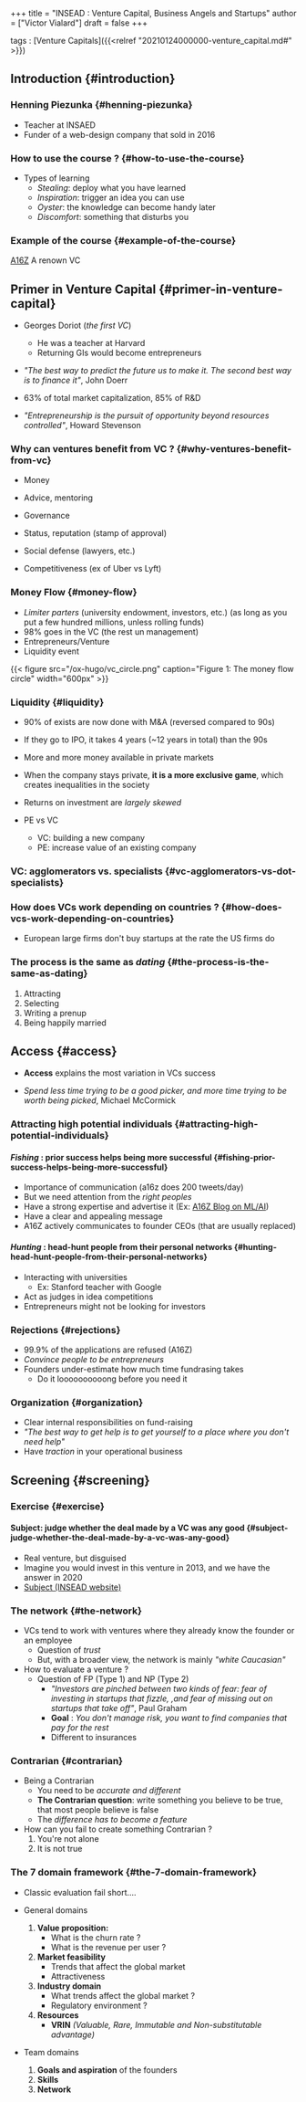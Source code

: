 +++
title = "INSEAD : Venture Capital, Business Angels and Startups"
author = ["Victor Vialard"]
draft = false
+++

tags
: [Venture Capitals]({{<relref "20210124000000-venture_capital.md#" >}})


## Introduction {#introduction}


### Henning Piezunka {#henning-piezunka}

-   Teacher at INSAED
-   Funder of a web-design company that sold in 2016


### How to use the course ? {#how-to-use-the-course}

-   Types of learning
    -   _Stealing_: deploy what you have learned
    -   _Inspiration_: trigger an idea you can use
    -   _Oyster_: the knowledge can become handy later
    -   _Discomfort_: something that disturbs you


### Example of the course {#example-of-the-course}

[A16Z](https://a16z.com/) A renown VC


## Primer in Venture Capital {#primer-in-venture-capital}

-   Georges Doriot (_the first VC_)
    -   He was a teacher at Harvard
    -   Returning GIs would become entrepreneurs
-   _"The best way to predict the future us to make it. The second best way is to finance it"_, John Doerr

-   63% of total market capitalization, 85% of R&D

-   _"Entrepreneurship is the pursuit of opportunity beyond resources controlled"_, Howard Stevenson


### Why <span class="underline">can</span> ventures benefit from VC ? {#why-ventures-benefit-from-vc}

-   Money
-   Advice, mentoring
-   Governance
-   Status, reputation (stamp of approval)
-   Social defense (lawyers, etc.)

-   Competitiveness (ex of Uber vs Lyft)


### Money Flow {#money-flow}

-   _Limiter parters_ (university endowment, investors, etc.) (as long as you put a few hundred millions, unless rolling funds)
-   98% goes in the VC (the rest un management)
-   Entrepreneurs/Venture
-   Liquidity event

{{< figure src="/ox-hugo/vc_circle.png" caption="Figure 1: The money flow circle" width="600px" >}}


### Liquidity {#liquidity}

-   90% of exists are now done with M&A (reversed compared to 90s)
-   If they go to IPO, it takes 4 years (~12 years in total) than the 90s
-   More and more money available in private markets

-   When the company stays private, **it is a more exclusive game**, which creates inequalities in the society

-   Returns on investment are _largely skewed_

-   PE vs VC
    -   VC: building a new company
    -   PE: increase value of an existing company


### VC: agglomerators vs. specialists {#vc-agglomerators-vs-dot-specialists}


### How does VCs work depending on countries ? {#how-does-vcs-work-depending-on-countries}

-   European large firms don't buy startups at the rate the US firms do


### The process is the same as _dating_ {#the-process-is-the-same-as-dating}

1.  Attracting
2.  Selecting
3.  Writing a prenup
4.  Being happily married


## Access {#access}

-   **Access** explains the most variation in VCs success

-   _Spend less time trying to be a good picker, and more time trying to be worth being picked_, Michael McCormick


### Attracting high potential individuals {#attracting-high-potential-individuals}


#### _Fishing_ : prior success helps being more successful {#fishing-prior-success-helps-being-more-successful}

-   Importance of communication (a16z does 200 tweets/day)
-   But we need attention from the _right peoples_
-   Have a strong expertise and advertise it (Ex: [A16Z Blog on ML/AI](https://a16z.com/category/machine-learning/))
-   Have a clear and appealing message
-   A16Z actively communicates to <span class="underline">founder CEOs</span> (that are usually replaced)


#### _Hunting_ : head-hunt people from their personal networks {#hunting-head-hunt-people-from-their-personal-networks}

-   Interacting with universities
    -   Ex: Stanford teacher with Google
-   Act as judges in idea competitions
-   Entrepreneurs might not be looking for investors


### Rejections {#rejections}

-   99.9% of the applications are refused (A16Z)
-   _Convince people to be entrepreneurs_
-   Founders under-estimate how much time fundrasing takes
    -   Do it loooooooooong before you need it


### Organization {#organization}

-   Clear internal responsibilities on fund-raising
-   _"The best way to get help is to get yourself to a place where you don't need help"_
-   Have _traction_ in your operational business


## Screening {#screening}


### Exercise {#exercise}


#### Subject: judge whether the deal made by a VC was any good {#subject-judge-whether-the-deal-made-by-a-vc-was-any-good}

-   Real venture, but disguised
-   Imagine you would invest in this venture in 2013, and we have the answer in 2020
-   [Subject (INSEAD website)](https://insead.eu.qualtrics.com/jfe/form/SV%5F3OahIKYXqce0Vjn)


### The network {#the-network}

-   VCs tend to work with ventures where they already know the founder or an employee
    -   Question of _trust_
    -   But, with a broader view, the network is mainly _"white Caucasian"_
-   How to evaluate a venture ?
    -   Question of FP (Type 1) and NP (Type 2)
        -   _"Investors are pinched between two kinds of fear: fear of investing in startups that fizzle, ,and fear of missing out on startups that take off"_, Paul Graham
        -   **Goal** : _You don't manage risk, you want to find companies that pay for the rest_
        -   Different to insurances


### Contrarian {#contrarian}

-   Being a Contrarian
    -   You need to be _accurate and different_
    -   **The Contrarian question**: write something you believe to be true, that most people believe is false
    -   The _difference has to become a feature_
-   How can you fail to create something Contrarian ?
    1.  You're not alone
    2.  It is not true


### The 7 domain framework {#the-7-domain-framework}

-   Classic evaluation fail short....

-   General domains
    1.  **Value proposition:**
        -   What is the churn rate ?
        -   What is the revenue per user ?
    2.  **Market feasibility**
        -   Trends that affect the global market
        -   Attractiveness
    3.  **Industry domain**
        -   What trends affect the global market ?
        -   Regulatory environment ?
    4.  **Resources**
        -   **VRIN** _(Valuable, Rare, Immutable and Non-substitutable advantage)_
-   Team domains
    1.  **Goals and aspiration** of the founders
    2.  **Skills**
    3.  **Network**
